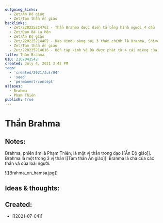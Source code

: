 ```yaml
---
outgoing_links:
  - Zet/Ấn Độ giáo
  - Zet/Tam thần Ấn giáo
backlinks:
  - Zet/220225214702 - Thần Brahma được diễn tả bằng hình người 4 đầu
  - Zet/Đạo Bà La Môn
  - Zet/Ấn Độ giáo
  - Zet/220225214402 - Đạo Hindu sùng bái 3 thần chính là Brahma, Shiva, Vishnu
  - Zet/Tam thần Ấn giáo
  - Zet/220225214616 - Bốn tập kinh Vệ Đà được phát từ 4 cái miệng của Brahma
title: Thần Brahma
UID: 2107041542
created: July 4, 2021 3:42 PM
tags:
  - 'created/2021/Jul/04'
  - 'seed'
  - 'permanent/concept'
aliases:
  - Brahma
  - Phạm Thiên
publish: True
---
```

# Thần Brahma

## Notes:
Brahma, phiên âm là Phạm Thiên, là một vị thần trong đạo [[Ấn Độ giáo]]. Brahma là một trong 3 vị thần [[Tam thần Ấn giáo]].  Brahma là cha của các thần và của loài người. 

![[Brahma_on_hamsa.jpg]]

## Ideas & thoughts:

## Created:
- [[2021-07-04]]
